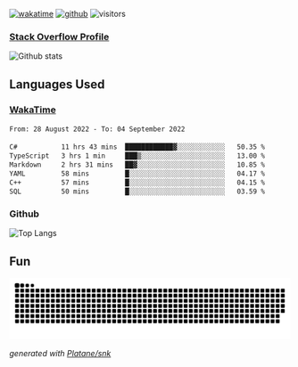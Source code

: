 [![wakatime](https://wakatime.com/badge/user/82c377cd-a54c-404c-b7df-177b313ca539.svg)](https://wakatime.com/@82c377cd-a54c-404c-b7df-177b313ca539)
[![github](https://img.shields.io/github/followers/xinthose?logo=github&style=plastic)](https://github.com/alanhamlett?tab=followers)
![visitors](https://visitor-badge.glitch.me/badge?page_id=xinthose&left_color=green&right_color=red)
### [Stack Overflow Profile](https://stackoverflow.com/users/4056146/xinthose)

![Github stats](https://github-readme-stats.vercel.app/api?username=xinthose&show_icons=true&theme=radical&count_private=true)

## Languages Used

### [WakaTime](https://wakatime.com/)
<!--START_SECTION:waka-->

```text
From: 28 August 2022 - To: 04 September 2022

C#           11 hrs 43 mins  ████████████▓░░░░░░░░░░░░   50.35 %
TypeScript   3 hrs 1 min     ███▒░░░░░░░░░░░░░░░░░░░░░   13.00 %
Markdown     2 hrs 31 mins   ██▓░░░░░░░░░░░░░░░░░░░░░░   10.85 %
YAML         58 mins         █░░░░░░░░░░░░░░░░░░░░░░░░   04.17 %
C++          57 mins         █░░░░░░░░░░░░░░░░░░░░░░░░   04.15 %
SQL          50 mins         █░░░░░░░░░░░░░░░░░░░░░░░░   03.59 %
```

<!--END_SECTION:waka-->

### Github

![Top Langs](https://github-readme-stats.vercel.app/api/top-langs/?username=xinthose)

## Fun
![github contribution grid snake animation](https://raw.githubusercontent.com/xinthose/xinthose/output/github-contribution-grid-snake.svg)

_generated with [Platane/snk](https://github.com/Platane/snk)_
